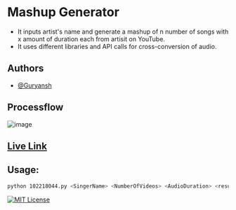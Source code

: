 # Mashup Generator

- It inputs artist's name and generate a mashup of n number of songs with x amount of duration each from artisit on
  YouTube.
- It uses different libraries and API calls for cross-conversion of audio.

## Authors

- [@Guryansh](https://www.github.com/Guryansh)

## Processflow

![image](https://github.com/user-attachments/assets/562c79f2-16ba-4222-bdbb-f852b8ab4d8b)

## [Live Link](https://mashup-six.vercel.app)

## Usage:

```bash
python 102218044.py <SingerName> <NumberOfVideos> <AudioDuration> <resultFileName>
```

[![MIT License](https://img.shields.io/badge/License-MIT-green.svg)](https://choosealicense.com/licenses/mit/)

